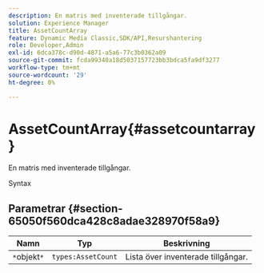 ```yaml
---
description: En matris med inventerade tillgångar.
solution: Experience Manager
title: AssetCountArray
feature: Dynamic Media Classic,SDK/API,Resurshantering
role: Developer,Admin
exl-id: 6dca378c-d90d-4871-a5a6-77c3b0362a09
source-git-commit: fcda99340a18d5037157723bb3bdca5fa9df3277
workflow-type: tm+mt
source-wordcount: '29'
ht-degree: 0%

---
```


# AssetCountArray{#assetcountarray}

En matris med inventerade tillgångar.

Syntax

## Parametrar {#section-65050f560dca428c8adae328970f58a9}

| Namn | Typ | Beskrivning |
|---|---|---|
| `*`objekt`*` | `types:AssetCount` | Lista över inventerade tillgångar. |
